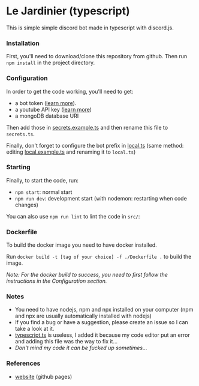 # Le Jardinier (typescript)

This is simple simple discord bot made in typescript with discord.js.

### Installation

First, you'll need to download/clone this repository from github. Then run `npm install` in the project directory.

### Configuration

In order to get the code working, you'll need to get:

-   a bot token ([learn more](https://discordjs.guide/preparations/setting-up-a-bot-application.html#your-token)).
-   a youtube API key ([learn more](https://www.embedplus.com/how-to-create-a-youtube-api-key.aspx))
-   a mongoDB database URI

Then add those in [secrets.example.ts](./src/config/secrets.example.ts) and then rename this file to `secrets.ts`.

Finally, don't forget to configure the bot prefix in [local.ts](./src/config/local.ts) (same method: editing [local.example.ts](./src/config/local.example.ts) and renaming it to `local.ts`)

### Starting

Finally, to start the code, run:

-   `npm start`: normal start
-   `npm run dev`: development start (with nodemon: restarting when code changes)

You can also use `npm run lint` to lint the code in `src/`:

### Dockerfile

To build the docker image you need to have docker installed.

Run `docker build -t [tag of your choice] -f ./Dockerfile .` to build the image.

_Note: For the docker build to success, you need to first follow the instructions in the Configuration section._

### Notes

-   You need to have nodejs, npm and npx installed on your computer (npm and npx are usually automatically installed with nodejs)
-   If you find a bug or have a suggestion, please create an issue so I can take a look at it.
-   [typescript.ts](./typescript.ts) is useless, I added it because my code editor put an error and adding this file was the way to fix it...
-   _Don't mind my code it can be fucked up sometimes..._

### References

-   [website](https://valflrt.github.io/lejardinier-typescript/) (github pages)

